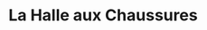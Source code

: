---
title: "La Halle aux Chaussures"
url: /la-ferte-bernard/la-halle-aux-chaussures/
shop: chaussures
---